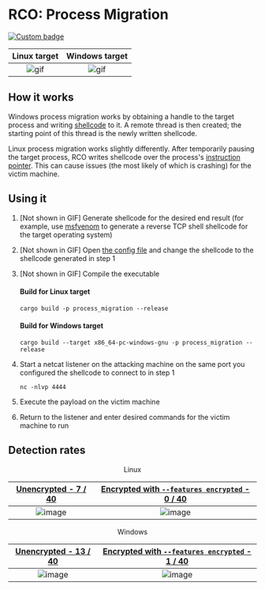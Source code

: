# RCO: Process Migration

[![Custom badge](https://img.shields.io/endpoint?url=https%3A%2F%2Fraw.githubusercontent.com%2Fkmanc%2Fremote_code_oxidation%2Fmaster%2F.custom_shields%2Fprocess_migration.json)](https://github.com/kmanc/remote_code_oxidation/tree/master/process_migration)

Linux target               |  Windows target
:-------------------------:|:-------------------------:
![gif](https://user-images.githubusercontent.com/14863147/151044951-5ee5b376-9f62-4e2e-a773-8c3b7a7d580e.gif)  |  ![gif](https://user-images.githubusercontent.com/14863147/151059013-b053e9de-d75c-4470-97a7-a109c7f2ef55.gif)


## How it works

Windows process migration works by obtaining a handle to the target process and writing [shellcode](https://en.wikipedia.org/wiki/Shellcode) to it. A remote thread is then created; the starting point of this thread is the newly written shellcode.

Linux process migration works slightly differently. After temporarily pausing the target process, RCO writes shellcode over the process's [instruction pointer](https://datacadamia.com/computer/instruction/instruction_pointer). This can cause issues (the most likely of which is crashing) for the victim machine.


## Using it

1. [Not shown in GIF] Generate shellcode for the desired end result (for example, use [msfvenom](https://book.hacktricks.xyz/shells/shells/msfvenom) to generate a reverse TCP
shell shellcode for the target operating system)
2. [Not shown in GIF] Open [the config file](https://github.com/kmanc/remote_code_oxidation/blob/master/rco_config/src/lib.rs) 
and change the shellcode to the shellcode generated in step 1
3. [Not shown in GIF] Compile the executable

    #### Build for Linux target
    ```commandline
    cargo build -p process_migration --release
    ```

    #### Build for Windows target
    ```commandline
    cargo build --target x86_64-pc-windows-gnu -p process_migration --release
    ```
4. Start a netcat listener on the attacking machine on the same port you configured the shellcode to connect to in step 1
    ```commandline
    nc -nlvp 4444
    ```   
5. Execute the payload on the victim machine
6. Return to the listener and enter desired commands for the victim machine to run


## Detection rates

<p align="center"> Linux </p>

[Unencrypted - 7 / 40](https://kleenscan.com/scan_result/d3a8ca03f0337b8c9dd5917c769d2267f0aa3d9f8da8413b28425cafc5b8426b) | [Encrypted with `--features encrypted` - 0 / 40](https://kleenscan.com/scan_result/e93d72187555dabfb89de5dc7c69ebd224e9aae58ab8c114ab6720b87cca48c0)
:-------------------------:|:-------------------------:
![image](https://user-images.githubusercontent.com/14863147/151746961-a58f350b-b534-4643-b394-bdbd6f39ae2b.png) | ![image](https://user-images.githubusercontent.com/14863147/151746975-a49b1337-a955-44f9-971e-2208eef1478b.png)

<p align="center"> Windows </p>

[Unencrypted - 13 / 40](https://kleenscan.com/scan_result/fb860f5b0e4f835412787d3e20c6d9129bdc4c4bd87b67966aae2f5efa0973f1) | [Encrypted with `--features encrypted` - 1 / 40](https://kleenscan.com/scan_result/a6cd65ff1dd24cf60a9b39a77c8ccb96fe1d27528857fa4754e70bf4578bcf11)
:-------------------------:|:-------------------------:
![image](https://user-images.githubusercontent.com/14863147/151746991-2a6b210f-fae7-4ae6-865d-38da9cb07b53.png) | ![image](https://user-images.githubusercontent.com/14863147/151747005-64501444-8c6b-4ba0-86b1-7ef093222956.png)
